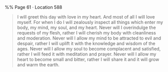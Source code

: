 %% Page 61 · Location 588 
> I will greet this day with love in my heart. And most of all I will love myself. For when I do I will zealously inspect all things which enter my body, my mind, my soul, and my heart. Never will I overindulge the requests of my flesh, rather I will cherish my body with cleanliness and moderation. Never will I allow my mind to be attracted to evil and despair, rather I will uplift it with the knowledge and wisdom of the ages. Never will I allow my soul to become complacent and satisfied, rather I will feed it with meditation and prayer. Never will I allow my heart to become small and bitter, rather I will share it and it will grow and warm the earth. 
